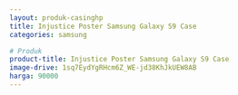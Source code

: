 ```yaml
---
layout: produk-casinghp
title: Injustice Poster Samsung Galaxy S9 Case
categories: samsung

# Produk
product-title: Injustice Poster Samsung Galaxy S9 Case
image-drive: 1sq7EydYgRHcm6Z_WE-jd38KhJkUEW8AB
harga: 90000
---
```

